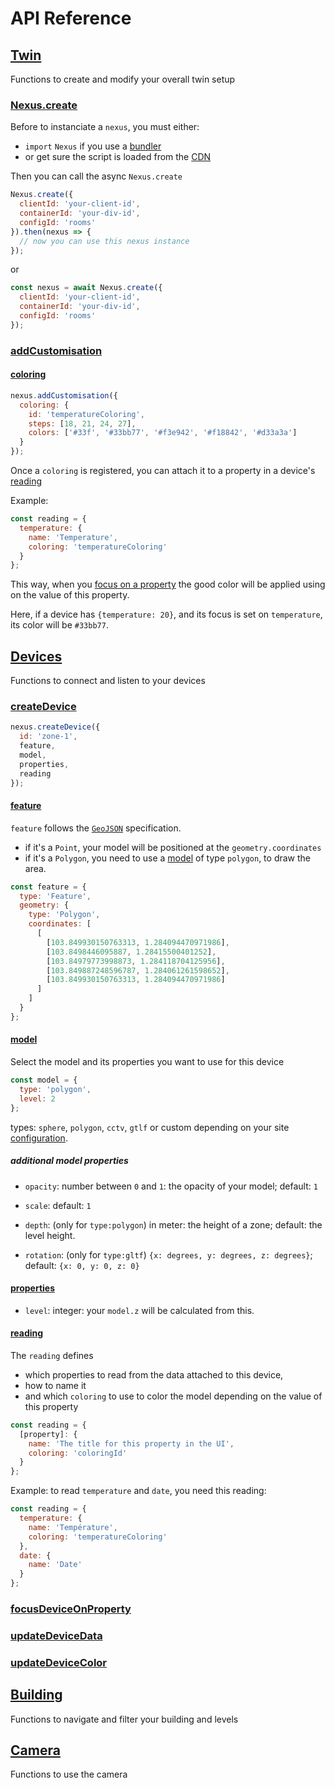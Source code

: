 # API Reference

## [Twin](#twin)

Functions to create and modify your overall twin setup

### [Nexus.create](#nexuscreate)

Before to instanciate a `nexus`, you must either:

- `import` `Nexus` if you use a [bundler](/documentation/using-a-bundler)
- or get sure the script is loaded from the [CDN](/documentation/using-cdn)

Then you can call the async `Nexus.create`

```js
Nexus.create({
  clientId: 'your-client-id',
  containerId: 'your-div-id',
  configId: 'rooms'
}).then(nexus => {
  // now you can use this nexus instance
});
```

or

```js
const nexus = await Nexus.create({
  clientId: 'your-client-id',
  containerId: 'your-div-id',
  configId: 'rooms'
});
```

### [addCustomisation](#addcustomisation)

#### [coloring](#coloring)

```js
nexus.addCustomisation({
  coloring: {
    id: 'temperatureColoring',
    steps: [18, 21, 24, 27],
    colors: ['#33f', '#33bb77', '#f3e942', '#f18842', '#d33a3a']
  }
});
```

Once a `coloring` is registered, you can attach it to a property in a device's [reading](#reading)

Example:

```js
const reading = {
  temperature: {
    name: 'Temperature',
    coloring: 'temperatureColoring'
  }
};
```

This way, when you [focus on a property](#focusdeviceonproperty) the good color will be applied using on the value of this property.

Here, if a device has `{temperature: 20}`, and its focus is set on `temperature`, its color will be `#33bb77`.

## [Devices](#devices)

Functions to connect and listen to your devices

### [createDevice](#createdevice)

```js
nexus.createDevice({
  id: 'zone-1',
  feature,
  model,
  properties,
  reading
});
```

#### [feature](#feature)

`feature` follows the [`GeoJSON`](https://geojson.org/) specification.

- if it's a `Point`, your model will be positioned at the `geometry.coordinates`
- if it's a `Polygon`, you need to use a [model](#model) of type `polygon`, to draw the area.

```js
const feature = {
  type: 'Feature',
  geometry: {
    type: 'Polygon',
    coordinates: [
      [
        [103.849930150763313, 1.284094470971986],
        [103.8498446095887, 1.28415500401252],
        [103.84979773998873, 1.284118704125956],
        [103.849887248596787, 1.284061261598652],
        [103.849930150763313, 1.284094470971986]
      ]
    ]
  }
};
```

#### [model](#model)

Select the model and its properties you want to use for this device

```js
const model = {
  type: 'polygon',
  level: 2
};
```

types: `sphere`, `polygon`, `cctv`, `gtlf` or custom depending on your site [configuration](/documentation/getting-started#configuration).

##### additional model properties

- `opacity`: number between `0` and `1`: the opacity of your model; default: `1`

- `scale`: default: `1`

- `depth`: (only for `type:polygon`) in meter: the height of a zone; default: the level height.

- `rotation`: (only for `type:gltf`) `{x: degrees, y: degrees, z: degrees}`; default: `{x: 0, y: 0, z: 0}`

#### [properties](#properties)

- `level`: integer: your `model.z` will be calculated from this.

#### [reading](#reading)

The `reading` defines

- which properties to read from the data attached to this device,
- how to name it
- and which `coloring` to use to color the model depending on the value of this property

```js
const reading = {
  [property]: {
    name: 'The title for this property in the UI',
    coloring: 'coloringId'
  }
};
```

Example: to read `temperature` and `date`, you need this reading:

```js
const reading = {
  temperature: {
    name: 'Température',
    coloring: 'temperatureColoring'
  },
  date: {
    name: 'Date'
  }
};
```

### [focusDeviceOnProperty](#focusdeviceonproperty)

### [updateDeviceData](#updatedevicedata)

### [updateDeviceColor](#updatedevicecolor)

## [Building](#building)

Functions to navigate and filter your building and levels

## [Camera](#camera)

Functions to use the camera

```

```
